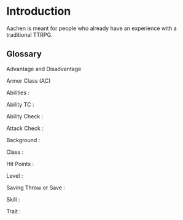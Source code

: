 
# Introduction

Aachen is meant for people who already have an experience with a traditional TTRPG.

<!-- vvv -->


<!-- <div.glossary> -->

## Glossary

Advantage and Disadvantage

Armor Class (AC)


Abilities
:

Ability TC
:

Ability Check
:

Attack Check
:

Background
:

Class
:

Hit Points
:

Level
:

Saving Throw or Save
:

Skill
:

Trait
:

<!-- </div> -->
